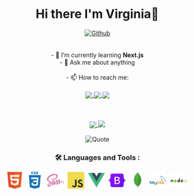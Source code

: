 <div align="center">
 <h1>Hi there I'm Virginia👋</h1>
 <img src="https://visitor-badge.laobi.icu/badge?page_id=virginiaplovi.virginiaplovi" alt=""><a href="https://github.com/virginiaplovi"><img src="https://img.shields.io/github/followers/virginiaplovi?label=Follow&amp;style=social" alt="Github"></a>
 <br><br>
<br>
- 🌱 I’m currently learning <b>Next.js</b><br>
- 💬 Ask me about anything<br><br>
- 📫 How to reach me: <br>
  <br>
  <a href="https://linkedin.com/in/virginiaplovino">
  <img align="center" src="https://img.shields.io/badge/LinkedIn-0077B5?style=for-the-badge&logo=linkedin&logoColor=white" />
</a><a href="https://stackoverflow.com/users/16192648/virginiaplovi?tab=profile">
  <img align="center" src="https://img.shields.io/badge/Stack_Overflow-FE7A16?style=for-the-badge&logo=stack-overflow&logoColor=white" />
</a><a href="mailto:virginiaplovi@gmail.com">
  <img align="center" src="https://img.shields.io/badge/Gmail-D14836?style=for-the-badge&logo=gmail&logoColor=white" />
</a>
<br><br>
<br><br>
<a href="https://github.com/anuraghazra/github-readme-stats">
  <img align="center" src="https://github-readme-stats.vercel.app/api?username=virginiaplovi&show_icons=true&theme=flag-india&include_all_commits=true" />
</a>
<a href="https://github.com/anuraghazra/github-readme-stats">
  <img align="top" src="https://github-readme-stats.vercel.app/api/top-langs/?username=virginiaplovi&layout=compact" />
</a>
 <br><br>
 <img src="https://github-readme-quotes.herokuapp.com/quote?theme=vue&amp;layout=default&amp;font=default" alt="Quote">

 <div>
  <h3>🛠️ Languages and Tools :</h3>
 <img src="https://github.com/devicons/devicon/blob/master/icons/html5/html5-original.svg" title="HTML5" alt="HTML" width="40" height="40"/>&nbsp;
  <img src="https://github.com/devicons/devicon/blob/master/icons/css3/css3-plain-wordmark.svg"  title="CSS3" alt="CSS" width="40" height="40"/>&nbsp;
 <img src="https://github.com/devicons/devicon/blob/master/icons/sass/sass-original.svg"  title="SASS" alt="SASS" width="40" height="40"/>&nbsp;
  <img src="https://github.com/devicons/devicon/blob/master/icons/javascript/javascript-original.svg" title="JavaScript" alt="JavaScript" width="40" height="40"/>&nbsp;
 <img src="https://github.com/devicons/devicon/blob/master/icons/vuejs/vuejs-original.svg" title="VueJS" alt="VueJS" width="40" height="40"/>&nbsp;
 <img src="https://github.com/devicons/devicon/blob/master/icons/bootstrap/bootstrap-original.svg" title="Bootstrap" alt="Bootstrap" width="40" height="40"/>&nbsp;
 <img src="https://github.com/devicons/devicon/blob/master/icons/mongodb/mongodb-original.svg" title="MongoDB" alt="MongoDB" width="40" height="40"/>&nbsp;
  <img src="https://github.com/devicons/devicon/blob/master/icons/mysql/mysql-original-wordmark.svg" title="MySQL"  alt="MySQL" width="40" height="40"/>&nbsp;
  <img src="https://github.com/devicons/devicon/blob/master/icons/nodejs/nodejs-original-wordmark.svg" title="NodeJS" alt="NodeJS" width="40" height="40"/>&nbsp;
</div>
</div>



<!--
**virginiaplovi/virginiaplovi** is a ✨ _special_ ✨ repository because its `README.md` (this file) appears on your GitHub profile.

Here are some ideas to get you started:

- 🔭 I’m currently working on ...
- 🌱 I’m currently learning ...
- 👯 I’m looking to collaborate on ...
- 🤔 I’m looking for help with ...
- 💬 Ask me about ...
- 📫 How to reach me: ...
- 😄 Pronouns: ...
- ⚡ Fun fact: ...
-->
